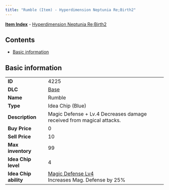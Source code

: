 ```yaml
---
title: "Rumble (Item) - Hyperdimension Neptunia Re;Birth2"
---
```


[**Item Index**](/neptunia/rb2/item/index.html) - [Hyperdimension Neptunia Re;Birth2](/neptunia/rb2)

## Contents

- [Basic information](#basic-information)

## Basic information

|   |   |
| -- | -- |
| **ID** | 4225 |
| **DLC** | [Base](/neptunia/rb2/dlc/0-base.html) |
| **Name** | Rumble |
| **Type** | Idea Chip (Blue) |
| **Description** | Magic Defense + Lv.4 Decreases damage received from magical attacks. |
| **Buy Price** | 0 |
| **Sell Price** | 10 |
| **Max inventory** | 99 |
| **Idea Chip level** | 4 |
| **Idea Chip ability** | [Magic Defense Lv4](/neptunia/rb2/ability/0-9624-magic-defense-lv4.html)<br />Increases Mag. Defense by 25% |